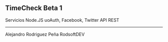 TimeCheck Beta 1
-----------------
Servicios Node.JS 
uoAuth, Facebook, Twitter
API REST 

----
Alejandro Rodriguez Peña
RodsoftDEV